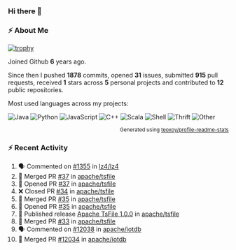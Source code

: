 ### Hi there 👋

### :zap: About Me

[![trophy](https://github-profile-trophy.vercel.app/?username=HTHou&theme=onedark)](https://github.com/ryo-ma/github-profile-trophy)
   
Joined Github **6** years ago.

Since then I pushed **1878** commits, opened **31** issues, submitted **915** pull requests, received **1** stars across **5** personal projects and contributed to **12** public repositories.

Most used languages across my projects:

![Java](https://img.shields.io/static/v1?style=flat-square&label=%E2%A0%80&color=555&labelColor=%23b07219&message=Java%EF%B8%B195.4%25)
![Python](https://img.shields.io/static/v1?style=flat-square&label=%E2%A0%80&color=555&labelColor=%233572A5&message=Python%EF%B8%B11.2%25)
![JavaScript](https://img.shields.io/static/v1?style=flat-square&label=%E2%A0%80&color=555&labelColor=%23f1e05a&message=JavaScript%EF%B8%B10.7%25)
![C++](https://img.shields.io/static/v1?style=flat-square&label=%E2%A0%80&color=555&labelColor=%23f34b7d&message=C%2B%2B%EF%B8%B10.5%25)
![Scala](https://img.shields.io/static/v1?style=flat-square&label=%E2%A0%80&color=555&labelColor=%23c22d40&message=Scala%EF%B8%B10.4%25)
![Shell](https://img.shields.io/static/v1?style=flat-square&label=%E2%A0%80&color=555&labelColor=%2389e051&message=Shell%EF%B8%B10.3%25)
![Thrift](https://img.shields.io/static/v1?style=flat-square&label=%E2%A0%80&color=555&labelColor=%23D12127&message=Thrift%EF%B8%B10.3%25)
![Other](https://img.shields.io/static/v1?style=flat-square&label=%E2%A0%80&color=555&labelColor=%23ededed&message=Other%EF%B8%B10.8%25)

<p align="right"><sub>Generated using <a href="https://github.com/marketplace/actions/profile-readme-stats">teoxoy/profile-readme-stats</a></sub></p>


<!--![](https://github.com/HTHou/HTHou/blob/output/github-contribution-grid-snake.svg)-->

<!--![Haonan Hou's github stats](https://github-readme-stats.vercel.app/api?username=HTHou&count_private=true&show_icons=true&theme=onedark)-->

<!--![Haonan Hou's wakatime stats](https://github-readme-stats.vercel.app/api/wakatime?username=HTHou&layout=compact&theme=onedark)-->

<!--![Top Langs](https://github-readme-stats.vercel.app/api/top-langs/?username=HTHou&theme=onedark&layout=compact)-->

### :zap: Recent Activity
<!--START_SECTION:activity-->
1. 🗣 Commented on [#1355](https://github.com/lz4/lz4/issues/1355#issuecomment-1953967489) in [lz4/lz4](https://github.com/lz4/lz4)
2. 🎉 Merged PR [#37](https://github.com/apache/tsfile/pull/37) in [apache/tsfile](https://github.com/apache/tsfile)
3. 💪 Opened PR [#37](https://github.com/apache/tsfile/pull/37) in [apache/tsfile](https://github.com/apache/tsfile)
4. ❌ Closed PR [#34](https://github.com/apache/tsfile/pull/34) in [apache/tsfile](https://github.com/apache/tsfile)
5. 🎉 Merged PR [#35](https://github.com/apache/tsfile/pull/35) in [apache/tsfile](https://github.com/apache/tsfile)
6. 💪 Opened PR [#35](https://github.com/apache/tsfile/pull/35) in [apache/tsfile](https://github.com/apache/tsfile)
7. 🚀 Published release [Apache TsFile 1.0.0](https://github.com/apache/tsfile/releases/tag/v1.0.0) in [apache/tsfile](https://github.com/apache/tsfile)
8. 🎉 Merged PR [#33](https://github.com/apache/tsfile/pull/33) in [apache/tsfile](https://github.com/apache/tsfile)
9. 🗣 Commented on [#12038](https://github.com/apache/iotdb/issues/12038#issuecomment-1951884996) in [apache/iotdb](https://github.com/apache/iotdb)
10. 🎉 Merged PR [#12034](https://github.com/apache/iotdb/pull/12034) in [apache/iotdb](https://github.com/apache/iotdb)
<!--END_SECTION:activity-->

<!--
**HTHou/HTHou** is a ✨ _special_ ✨ repository because its `README.md` (this file) appears on your GitHub profile.

Here are some ideas to get you started:

- 🔭 I’m currently working on ...
- 🌱 I’m currently learning ...
- 👯 I’m looking to collaborate on ...
- 🤔 I’m looking for help with ...
- 💬 Ask me about ...
- 📫 How to reach me: ...
- 😄 Pronouns: ...
- ⚡ Fun fact: ...
-->
